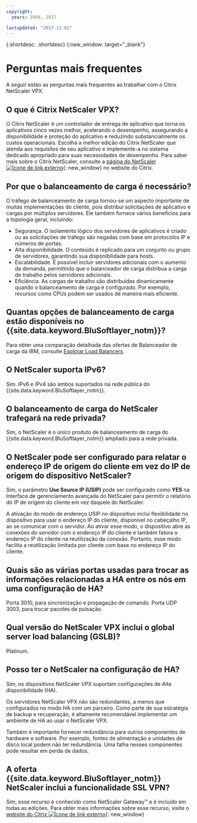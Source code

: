 ```yaml
---
copyright:
  years: 1994, 2017

lastupdated: "2017-11-02"
---
```


{:shortdesc: .shortdesc}
{:new_window: target="_blank"}

<a name="top"></a>
# Perguntas mais frequentes

A seguir estão as perguntas mais frequentes ao trabalhar com o Citrix NetScaler VPX.

## O que é Citrix NetScaler VPX?

O Citrix NetScaler é um controlador de entrega de aplicativo que torna os aplicativos cinco vezes melhor, acelerando o desempenho, assegurando a disponibilidade e proteção do aplicativo e reduzindo substancialmente os custos operacionais. Escolha a melhor edição do Citrix NetScaler que atenda aos requisitos de seu aplicativo e implemente-a no sistema dedicado apropriado para suas necessidades de desempenho. Para saber mais sobre o Citrix NetScaler, consulte a [página do NetScaler ![Ícone de link externo](../../icons/launch-glyph.svg "Ícone de link externo")](http://www.citrix.com/products/netscaler-application-delivery-controller/overview.html){: new_window}
no website do Citrix.

## Por que o balanceamento de carga é necessário?

O tráfego de balanceamento de carga tornou-se um aspecto importante de muitas implementações do cliente, pois distribui solicitações de aplicativo e cargas por múltiplos servidores. Ele também fornece vários benefícios para a topologia geral, incluindo:

* Segurança. O isolamento lógico dos servidores de aplicativos é criado ou as solicitações de tráfego são negadas com base em protocolos IP e números de portas.
* Alta disponibilidade. O conteúdo é replicado para um conjunto ou grupo de servidores, garantindo sua disponibilidade para hosts.
* Escalabilidade. É possível incluir servidores adicionais com o aumento da demanda, permitindo que o balanceador de carga distribua a carga de trabalho pelos servidores adicionais.
* Eficiência. As cargas de trabalho são distribuídas dinamicamente quando o balanceamento de carga é configurado. Por exemplo, recursos como CPUs podem ser usados de maneira mais eficiente.

## Quantas opções de balanceamento de carga estão disponíveis no {{site.data.keyword.BluSoftlayer_notm}}?

Para obter uma comparação detalhada das ofertas de Balanceador de carga da IBM, consulte [Explorar Load Balancers](https://dev-console.bluemix.net/docs/infrastructure/loadbalancer-service/explore-load-balancers.html#explore-load-balancers).

## O NetScaler suporta IPv6?

Sim. IPv6 e IPv4 são ambos suportados na rede pública do {{site.data.keyword.BluSoftlayer_notm}}.

## O balanceamento de carga do NetScaler trafegará na rede privada?

Sim, o NetScaler é o único produto de balanceamento de carga do {{site.data.keyword.BluSoftlayer_notm}} ampliado para a rede privada.

## O NetScaler pode ser configurado para relatar o endereço IP de origem do cliente em vez do IP de origem do dispositivo NetScaler?

Sim, o parâmetro **Use Source IP (USIP)** pode ser configurado como **YES** na Interface de gerenciamento avançada do NetScaler para permitir o relatório do IP de origem do cliente em vez daquele do NetScaler.

A ativação do modo de endereço USIP no dispositivo inclui flexibilidade no dispositivo para usar o endereço IP do cliente, disponível no cabeçalho IP, ao se comunicar com o servidor. Ao ativar esse modo, o dispositivo abre as conexões do servidor com o endereço IP do cliente e também fatora o endereço IP do cliente na reutilização da conexão. Portanto, esse modo facilita a reutilização limitada por cliente com base no endereço IP do cliente.

## Quais são as várias portas usadas para trocar as informações relacionadas a HA entre os nós em uma configuração de HA?

Porta 3010, para sincronização e propagação de comando. Porta UDP 3003, para trocar pacotes de pulsação.

## Qual versão do NetScaler VPX inclui o global server load balancing (GSLB)?

Platinum.

## Posso ter o NetScaler na configuração de HA?

Sim, os dispositivos NetScaler VPX suportam configurações de Alta disponibilidade (HA).

Os servidores NetScaler VPX não são redundantes, a menos que configurados no modo HA com um parceiro. Como parte de sua estratégia de backup e recuperação, é altamente recomendável implementar um ambiente de HA ao usar o NetScaler VPX.

Também é importante fornecer redundância para outros componentes de hardware e software. Por exemplo, fontes de alimentação e unidades de disco local podem não ter redundância. Uma falha nesses componentes pode resultar em perda de dados.

## A oferta {{site.data.keyword.BluSoftlayer_notm}} NetScaler inclui a funcionalidade SSL VPN?

Sim, esse recurso é conhecido como NetScaler Gateway™ e é incluído em todas as edições.  Para obter mais informações sobre esse recurso, visite o [website do Citrix ![Ícone de link externo](../../icons/launch-glyph.svg "Ícone de link externo")](https://www.citrix.com/products/netscaler-adc/){: new_window}
